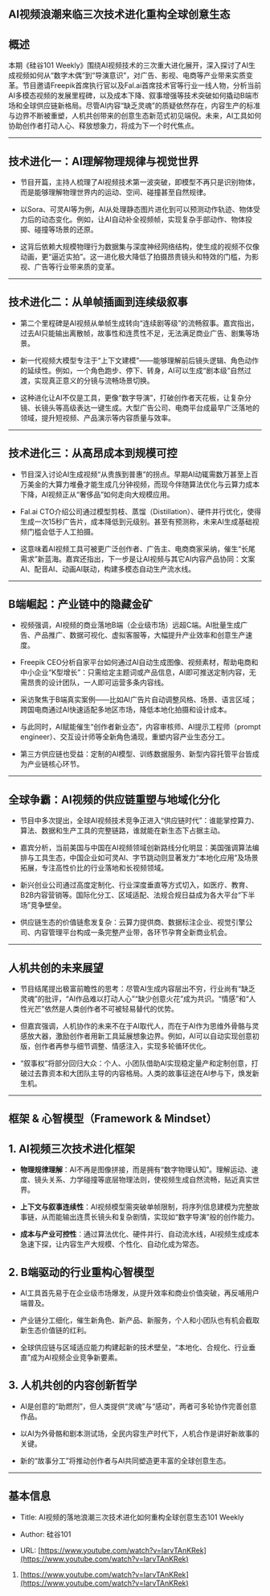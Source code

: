 ## AI视频浪潮来临三次技术进化重构全球创意生态

## 概述

本期《硅谷101 Weekly》围绕AI视频技术的三次重大进化展开，深入探讨了AI生成视频如何从“数字木偶”到“导演意识”，对广告、影视、电商等产业带来实质变革。节目邀请Freepik首席执行官以及Fal.ai首席技术官等行业一线人物，分析当前AI多模态视频的发展里程碑，以及成本下降、叙事增强等技术突破如何撬动B端市场和全球供应链新格局。尽管AI内容“缺乏灵魂”的质疑依然存在，内容生产的标准与边界不断被重塑，人机共创带来的创意生态新范式初见端倪。未来，AI工具如何协助创作者打动人心、释放想象力，将成为下一个时代焦点。

---

## 技术进化一：AI理解物理规律与视觉世界

- 节目开篇，主持人梳理了AI视频技术第一波突破，即模型不再只是识别物体，而是能够理解物理世界内的运动、空间、碰撞甚至自然规律。
    
- 以Sora、可灵AI等为例，AI从处理静态图片进化到可以预测动作轨迹、物体受力后的动态变化。例如，让AI自动补全视频帧，实现复杂手部动作、物体投掷、碰撞等场景的还原。
    
- 这背后依赖大规模物理行为数据集与深度神经网络结构，使生成的视频不仅像动画，更“逼近实拍”。这一进化极大降低了拍摄昂贵镜头和特效的门槛，为影视、广告等行业带来质的变革。
    

---

## 技术进化二：从单帧插画到连续级叙事

- 第二个里程碑是AI视频从单帧生成转向“连续剧等级”的流畅叙事。嘉宾指出，过去AI只能输出离散帧，故事性和连贯性不足，无法满足商业广告、剧集等场景。
    
- 新一代视频大模型专注于“上下文建模”——能够理解前后镜头逻辑、角色动作的延续性。例如，一个角色跑步、停下、转身，AI可以生成“剧本级”自然过渡，实现真正意义的分镜与流畅场景切换。
    
- 这种进化让AI不仅是工具，更像“数字导演”，打破创作者天花板，让复杂分镜、长镜头等高级表达一键生成。大型广告公司、电商平台成最早广泛落地的领域，提升短视频、产品演示等内容质量与效率。
    

---

## 技术进化三：从高昂成本到规模可控

- 节目深入讨论AI生成视频“从贵族到普惠”的拐点。早期AI动辄需数万甚至上百万美金的大算力堆叠才能生成几分钟视频，而现今伴随算法优化与云算力成本下降，AI视频正从“奢侈品”如何走向大规模应用。
    
- Fal.ai CTO介绍公司通过模型剪枝、蒸馏（Distillation）、硬件并行优化，使得生成一次15秒广告片，成本降低到元级别。甚至有预测称，未来AI生成基础视频门槛会低于人工拍摄。
    
- 这意味着AI视频工具可被更广泛创作者、广告主、电商商家采纳，催生“长尾需求”新蓝海。嘉宾还指出，下一步是让AI视频与其它AI内容产品协同：文案AI、配音AI、动画AI联动，构建多模态自动生产流水线。
    

---

## B端崛起：产业链中的隐藏金矿

- 视频强调，AI视频的商业落地B端（企业级市场）远超C端。AI批量生成广告、产品推广、数据可视化、虚拟客服等，大幅提升产业效率和创意生产速度。
    
- Freepik CEO分析自家平台如何通过AI自动生成图像、视频素材，帮助电商和中小企业“K型增长”：只需给定主题词或产品信息，AI即可推送定制内容，无需昂贵的设计团队，一人即可运营多条内容线。
    
- 采访聚焦于B端真实案例——比如AI广告片自动调整风格、场景、语言区域；跨国电商通过AI快速适配多地区市场，降低本地化拍摄和设计成本。
    
- 与此同时，AI赋能催生“创作者新业态”，内容审核师、AI提示工程师（prompt engineer）、交互设计师等全新角色涌现，重塑内容产业生态分工。
    
- 第三方供应链也受益：定制的AI模型、训练数据服务、新型内容托管平台皆成为产业链核心环节。
    

---

## 全球争霸：AI视频的供应链重塑与地域化分化

- 节目中多次提出，全球AI视频技术竞争正进入“供应链时代”：谁能掌控算力、算法、数据和生产工具的完整链路，谁就能在新生态下占据主动。
    
- 嘉宾分析，当前美国与中国在AI视频领域创新路线分化明显：美国强调算法编排与工具生态，中国企业如可灵AI、字节跳动则显著发力“本地化应用”及场景拓展，专注高性价比的行业落地和长视频领域。
    
- 新兴创业公司通过高度定制化、行业深度垂直等方式切入，如医疗、教育、B2B内容营销等。国际化分工、区域适配、法规合规日益成为各大平台“下半场”竞争壁垒。
    
- 供应链生态的价值链愈发复杂：云算力提供商、数据标注企业、视觉引擎公司、内容管理平台构成一条完整产业带，各环节孕育全新商业机会。
    

---

## 人机共创的未来展望

- 节目结尾提出极富前瞻性的思考：尽管AI生成内容层出不穷，行业尚有“缺乏灵魂”的批评，“AI作品难以打动人心”“缺少创意火花”成为共识。“情感”和“人性光芒”依然是人类创作者不可被轻易替代的优势。
    
- 但嘉宾强调，人机协作的未来不在于AI取代人，而在于AI作为思维外骨骼与灵感放大器，激励创作者用新工具延展想象边界。例如，AI可以自动实现创意初版，创作者再参与细节调整、情感注入，实现多轮循环优化。
    
- “叙事权”将部分回归大众：个人、小团队借助AI实现稳定量产和定制创意，打破过去靠资本和大团队主导的内容格局。人类的故事征途在AI参与下，焕发新生机。
    

---

## 框架 & 心智模型（Framework & Mindset）

## 1. AI视频三次技术进化框架

- **物理规律理解**：AI不再是图像拼接，而是拥有“数字物理认知”。理解运动、速度、镜头关系、力学碰撞等底层物理法则，使视频生成自然流畅，贴近真实世界。
    
- **上下文与叙事连续性**：AI视频模型需突破单帧限制，将序列信息建模为完整故事链，从而能输出连贯长镜头和复杂剧情，实现如“数字导演”般的创作能力。
    
- **成本与产业可控性**：通过算法优化、硬件并行、自动流水线，AI视频生成成本急速下探，让内容生产大规模、个性化、自动化成为常态。
    

## 2. B端驱动的行业重构心智模型

- AI工具首先易于在企业级市场爆发，从提升效率和商业价值突破，再反哺用户端普及。
    
- 产业链分工细化，催生新角色、新产品、新服务，个人和小团队也有机会截取新生态价值链的红利。
    
- 全球供应链与区域适应能力构建起新的技术壁垒，“本地化、合规化、行业垂直”成为AI视频企业竞争新要素。
    

## 3. 人机共创的内容创新哲学

- AI是创意的“助燃剂”，但人类提供“灵魂”与“感动”，两者可多轮协作完善创意作品。
    
- 以AI为外骨骼和剧本测试场，全民内容生产时代下，人机合作是讲好新故事的关键。
    
- 新的“故事分工”将推动创作者与AI共同塑造更丰富的全球创意生态。
    

---

## 基本信息

- Title: AI视频的落地浪潮三次技术进化如何重构全球创意生态101 Weekly
    
- Author: 硅谷101
    
- URL: [https://www.youtube.com/watch?v=IarvTAnKRek](https://www.youtube.com/watch?v=IarvTAnKRek)
    

1. [https://www.youtube.com/watch?v=IarvTAnKRek](https://www.youtube.com/watch?v=IarvTAnKRek)